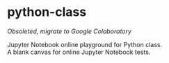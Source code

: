 # python-class

*Obsoleted, migrate to Google Colaboratory*  
  
Jupyter Notebook online playground for Python class.  
A blank canvas for online Jupyter Notebook tests.
